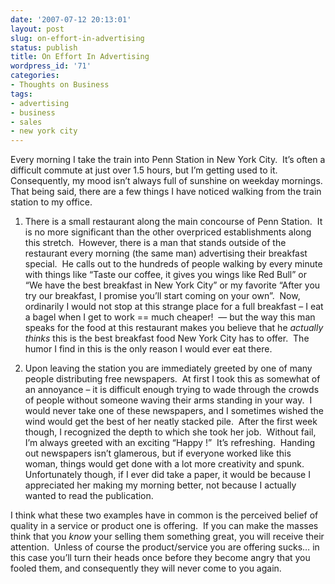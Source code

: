 ```yaml
---
date: '2007-07-12 20:13:01'
layout: post
slug: on-effort-in-advertising
status: publish
title: On Effort In Advertising
wordpress_id: '71'
categories:
- Thoughts on Business
tags:
- advertising
- business
- sales
- new york city
---
```




Every morning I take the train into Penn Station in New York City.  It’s often a difficult commute at just over 1.5 hours, but I’m getting used to it.  Consequently, my mood isn’t always full of sunshine on weekday mornings.  That being said, there are a few things I have noticed walking from the train station to my office.



	
  1. There is a small restaurant along the main concourse of Penn Station.  It is no more significant than the other overpriced establishments along this stretch.  However, there is a man that stands outside of the restaurant every morning (the same man) advertising their breakfast special.  He calls out to the hundreds of people walking by every minute with things like “Taste our coffee, it gives you wings like Red Bull” or “We have the best breakfast in New York City” or my favorite “After you try our breakfast, I promise you’ll start coming on your own”.  Now, ordinarily I would not stop at this strange place for a full breakfast – I eat a bagel when I get to work == much cheaper!  — but the way this man speaks for the food at this restaurant makes you believe that he _actually thinks_ this is the best breakfast food New York City has to offer.  The humor I find in this is the only reason I would ever eat there.

	
  2. Upon leaving the station you are immediately greeted by one of many people distributing free newspapers.  At first I took this as somewhat of an annoyance – it is difficult enough trying to wade through the crowds of people without someone waving their arms standing in your way.  I would never take one of these newspapers, and I sometimes wished the wind would get the best of her neatly stacked pile.  After the first week though, I recognized the depth to which she took her job.  Without fail, I’m always greeted with an exciting “Happy <insert day of the week here>!”  It’s refreshing.  Handing out newspapers isn’t glamerous, but if everyone worked like this woman, things would get done with a lot more creativity and spunk.  Unfortunately though, if I ever did take a paper, it would be because I appreciated her making my morning better, not because I actually wanted to read the publication.


I think what these two examples have in common is the perceived belief of quality in a service or product one is offering.  If you can make the masses think that you _know_ your selling them something great, you will receive their attention.  Unless of course the product/service you are offering sucks… in this case you’ll turn their heads once before they become angry that you fooled them, and consequently they will never come to you again.



